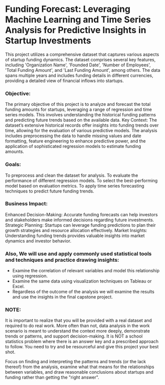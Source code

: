 # Funding Forecast: Leveraging Machine Learning and Time Series Analysis for Predictive Insights in Startup Investments

This project utilizes a comprehensive dataset that captures various aspects of startup funding dynamics. The dataset comprises several key features, including 'Organization Name', 'Founded Date', 'Number of Employees', 'Total Funding Amount', and 'Last Funding Amount', among others. The data spans multiple years and includes funding details in different currencies, providing a detailed view of financial inflows into startups.

### Objective:
The primary objective of this project is to analyze and forecast the total funding amounts for startups, leveraging a range of regression and time series models. This involves understanding the historical funding patterns and predicting future trends based on the available data.
Key Context:
The dataset’s extensive historical records offer insights into funding trends over time, allowing for the evaluation of various predictive models. The analysis includes preprocessing the data to handle missing values and date formatting, feature engineering to enhance predictive power, and the application of sophisticated regression models to estimate funding amounts.

### Goals:
To preprocess and clean the dataset for analysis.
To evaluate the performance of different regression models.
To select the best-performing model based on evaluation metrics.
To apply time series forecasting techniques to predict future funding trends.

### Business Impact:
Enhanced Decision-Making: Accurate funding forecasts can help investors and stakeholders make informed decisions regarding future investments.
Strategic Planning: Startups can leverage funding predictions to plan their growth strategies and resource allocation effectively.
Market Insights: Understanding funding trends provides valuable insights into market dynamics and investor behavior.

### Also, We will use and apply commonly used statistical tools and techniques and practice drawing insights:
* Examine the correlation of relevant variables and model this relationship using regression.
* Examine the same data using visualization techniques on Tableau or Excel.
* Regardless of the outcome of the analysis we will examine the results and use the insights in the final capstone project.

### NOTE: 
It is important to realize that you will be provided with a real dataset and required to do real work. More often than not, data analysis in the work scenario is meant to understand the context more deeply, demonstrate trends or patterns, and support decision-making. It is NOT a school statistics problem where there is an answer key and a prescribed approach to follow. You need to try and be resourceful and give this project your best shot.

Focus on finding and interpreting the patterns and trends (or the lack thereof) from the analysis, examine what that means for the relationships between variables, and draw reasonable conclusions about startups and funding rather than getting the "right answer".
